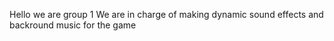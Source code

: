 Hello we are group 1
We are in charge of making dynamic sound effects and backround music for the game